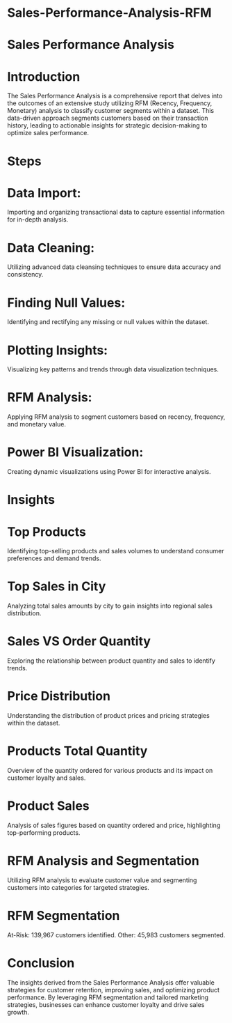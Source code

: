 # Sales-Performance-Analysis-RFM

# Sales Performance Analysis

# Introduction
The Sales Performance Analysis is a comprehensive report that delves into the outcomes of an extensive study utilizing RFM (Recency, Frequency, Monetary) analysis to classify customer segments within a dataset. This data-driven approach segments customers based on their transaction history, leading to actionable insights for strategic decision-making to optimize sales performance.

# Steps

# Data Import: 
Importing and organizing transactional data to capture essential information for in-depth analysis.

# Data Cleaning: 
Utilizing advanced data cleansing techniques to ensure data accuracy and consistency.

# Finding Null Values: 
Identifying and rectifying any missing or null values within the dataset.

# Plotting Insights: 
Visualizing key patterns and trends through data visualization techniques.

# RFM Analysis: 
Applying RFM analysis to segment customers based on recency, frequency, and monetary value.

# Power BI Visualization: 
Creating dynamic visualizations using Power BI for interactive analysis.

# Insights

# Top Products
Identifying top-selling products and sales volumes to understand consumer preferences and demand trends.

# Top Sales in City
Analyzing total sales amounts by city to gain insights into regional sales distribution.

# Sales VS Order Quantity
Exploring the relationship between product quantity and sales to identify trends.

# Price Distribution
Understanding the distribution of product prices and pricing strategies within the dataset.

# Products Total Quantity
Overview of the quantity ordered for various products and its impact on customer loyalty and sales.

# Product Sales
Analysis of sales figures based on quantity ordered and price, highlighting top-performing products.

# RFM Analysis and Segmentation
Utilizing RFM analysis to evaluate customer value and segmenting customers into categories for targeted strategies.

# RFM Segmentation
At-Risk: 139,967 customers identified.
Other: 45,983 customers segmented.

# Conclusion
The insights derived from the Sales Performance Analysis offer valuable strategies for customer retention, improving sales, and optimizing product performance. By leveraging RFM segmentation and tailored marketing strategies, businesses can enhance customer loyalty and drive sales growth.
